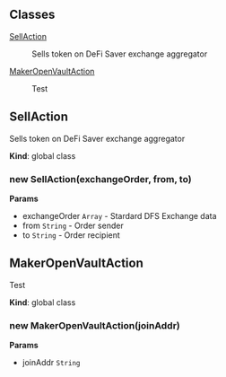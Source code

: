 ## Classes

<dl>
<dt><a href="#SellAction">SellAction</a></dt>
<dd><p>Sells token on DeFi Saver exchange aggregator</p>
</dd>
<dt><a href="#MakerOpenVaultAction">MakerOpenVaultAction</a></dt>
<dd><p>Test</p>
</dd>
</dl>

<a name="SellAction"></a>

## SellAction
Sells token on DeFi Saver exchange aggregator

**Kind**: global class  
<a name="new_SellAction_new"></a>

### new SellAction(exchangeOrder, from, to)
**Params**

- exchangeOrder <code>Array</code> - Stardard DFS Exchange data
- from <code>String</code> - Order sender
- to <code>String</code> - Order recipient

<a name="MakerOpenVaultAction"></a>

## MakerOpenVaultAction
Test

**Kind**: global class  
<a name="new_MakerOpenVaultAction_new"></a>

### new MakerOpenVaultAction(joinAddr)
**Params**

- joinAddr <code>String</code>

